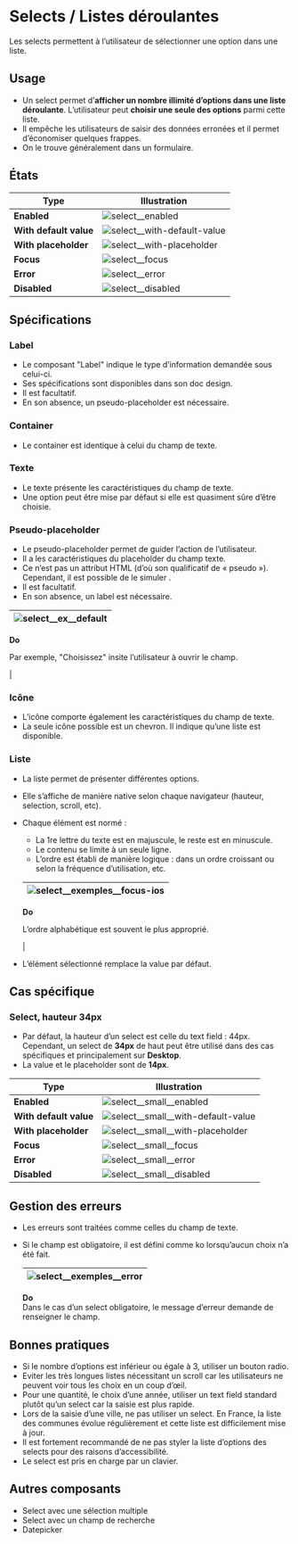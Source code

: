 # Selects / Listes déroulantes

Les selects permettent à l’utilisateur de sélectionner une option dans une liste.


## Usage

- Un select permet d’**afficher un nombre illimité d’options dans une liste déroulante**. L’utilisateur peut **choisir une seule des options** parmi cette liste.
- Il empêche les utilisateurs de saisir des données erronées et il permet d’économiser quelques frappes.
- On le trouve généralement dans un formulaire.

## États


Type | Illustration
------------ | ------------- |
**Enabled** | ![select__enabled](components/COMPONENTS/Inputs/Selects/design/select__enabled.png)
**With default value** |![select__with-default-value](components/COMPONENTS/Inputs/Selects/design/select__with-default-value.png)
**With placeholder** |![select__with-placeholder](components/COMPONENTS/Inputs/Selects/design/select__with-placeholder.png)
**Focus** |![select__focus](components/COMPONENTS/Inputs/Selects/design/select__focus.png)
**Error** |![select__error](components/COMPONENTS/Inputs/Selects/design/select__error.png)
**Disabled** |![select__disabled](components/COMPONENTS/Inputs/Selects/design/select__disabled.png)

## Spécifications

### Label

- Le composant "Label" indique le type d’information demandée sous celui-ci.
- Ses spécifications sont disponibles dans son doc design.
- Il est facultatif.
- En son absence, un pseudo-placeholder est nécessaire.

### Container

- Le container est identique à celui du champ de texte.

### Texte

- Le texte présente les caractéristiques du champ de texte.
- Une option peut être mise par défaut si elle est quasiment sûre d’être choisie.

### Pseudo-placeholder
- Le pseudo-placeholder permet de guider l’action de l’utilisateur.
- Il a les caractéristiques du placeholder du champ texte.
- Ce n’est pas un attribut HTML (d’où son qualificatif de «&nbsp;pseudo&nbsp;»). Cependant, il est possible de le simuler .
- Il est facultatif.
- En son absence, un label est nécessaire.

<div class="do-dont">
<div class="do">

![select__ex__default](components/COMPONENTS/Inputs/Selects/design/select__ex__default.png) |
------------ |
**Do**
<p class="legende">Par exemple, "Choisissez" insite l’utilisateur à ouvrir le champ.</p> |

 </div>
 </div>


### Icône

- L’icône comporte également les caractéristiques du champ de texte.
- La seule icône possible est un chevron. Il indique qu’une liste est disponible.


### Liste

- La liste permet de présenter différentes options.
- Elle s’affiche de manière native selon chaque navigateur (hauteur, selection, scroll, etc).
- Chaque élément est normé :
  - La 1re lettre du texte est en majuscule, le reste est en minuscule.
  - Le contenu se limite à un seule ligne.
  - L’ordre est établi de manière logique : dans un ordre croissant ou selon la fréquence d’utilisation, etc.


  <div class="do-dont">
  <div class="do">

  ![select__exemples__focus-ios](components/COMPONENTS/Inputs/Selects/design/select__exemples__focus-ios.png) |
  ------------ |
  **Do**
  <p class="legende">L’ordre alphabétique est souvent le plus approprié.</p> |

   </div>
   </div>


- L’élément sélectionné remplace la value par défaut.

## Cas spécifique

### Select, hauteur 34px

- Par défaut, la hauteur d’un select est celle du text field : 44px. Cependant, un select de **34px** de haut peut être utilisé dans des cas spécifiques et principalement sur **Desktop**.
- La value et le placeholder sont de **14px**.


Type | Illustration
------------ | ------------- |
**Enabled** |![select__small__enabled](components/COMPONENTS/Inputs/Selects/design/select__small__enabled.png)
**With default value** |![select__small__with-default-value](components/COMPONENTS/Inputs/Selects/design/select__small__with-default-value.png)
**With placeholder** |![select__small__with-placeholder](components/COMPONENTS/Inputs/Selects/design/select__small__with-placeholder.png)
**Focus** |![select__small__focus](components/COMPONENTS/Inputs/Selects/design/select__small__focus.png)
**Error** |![select__small__error](components/COMPONENTS/Inputs/Selects/design/select__small__error.png)
**Disabled** |![select__small__disabled](components/COMPONENTS/Inputs/Selects/design/select__small__disabled.png)

## Gestion des erreurs

- Les erreurs sont traitées comme celles du champ de texte.
- Si le champ est obligatoire, il est défini comme ko lorsqu’aucun choix n’a été fait.


  <div class="do-dont">
  <div class="do">

  ![select__exemples__error](components/COMPONENTS/Inputs/Selects/design/select__exemples__error.png) |
  ------------ |
  **Do** <br/> Dans le cas d’un select obligatoire, le message d’erreur demande de renseigner le champ.

   </div>
   </div>

## Bonnes pratiques

- Si le nombre d’options est inférieur ou égale à 3, utiliser un bouton radio.
- Eviter les très longues listes nécessitant un scroll car les utilisateurs ne peuvent voir tous les choix en un coup d’œil.
- Pour une quantité, le choix d’une année, utiliser un text field standard plutôt qu’un select car la saisie est plus rapide.
- Lors de la saisie d’une ville, ne pas utiliser un select. En France, la liste des communes évolue régulièrement et cette liste est difficilement mise à jour.
- Il est fortement recommandé de ne pas styler la liste d’options des selects pour des raisons d’accessibilité.
- Le select est pris en charge par un clavier.


## Autres composants

- Select avec une sélection multiple
- Select avec un champ de recherche
- Datepicker
